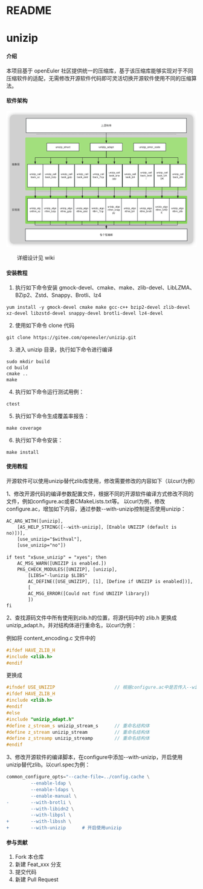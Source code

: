# README

# unizip

#### 介绍

本项目基于 openEuler 社区提供统一的压缩库，基于该压缩库能够实现对于不同压缩软件的适配，无需修改开源软件代码即可灵活切换开源软件使用不同的压缩算法。

#### 软件架构

![](document/static/structure.png)

  详细设计见 wiki

#### 安装教程

1. 执行如下命令安装 gmock-devel、cmake、make、zlib-devel、LibLZMA、BZip2、Zstd、Snappy、Brotli、lz4

```
yum install -y gmock-devel cmake make gcc-c++ bzip2-devel zlib-devel xz-devel libzstd-devel snappy-devel brotli-devel lz4-devel
```

2. 使用如下命令 clone 代码

```
git clone https://gitee.com/openeuler/unizip.git
```

3. 进入 unizip 目录，执行如下命令进行编译

```
sudo mkdir build
cd build
cmake ..
make
```

4. 执行如下命令运行测试用例：

```
ctest
```

5. 执行如下命令生成覆盖率报告：

```
make coverage
```

6. 执行如下命令安装：

```
make install
```

#### 使用教程

开源软件可以使用unizip替代zlib库使用，修改需要修改的内容如下（以curl为例）

1、修改开源代码的编译参数配置文件，根据不同的开源软件编译方式修改不同的文件，例如configure.ac或者CMakeLists.txt等。 以curl为例，修改configure.ac，增加如下内容，通过参数--with-unizip控制是否使用unizip：

```
AC_ARG_WITH([unizip],
    [AS_HELP_STRING([--with-unizip], [Enable UNIZIP (default is no)])],
    [use_unizip="$withval"],
    [use_unizip="no"])

if test "x$use_unizip" = "xyes"; then
    AC_MSG_WARN([UNIZIP is enabled.])
    PKG_CHECK_MODULES([UNIZIP], [unizip],
        [LIBS="-lunizip $LIBS"
        AC_DEFINE([USE_UNIZIP], [1], [Define if UNIZIP is enabled])],
        [
        AC_MSG_ERROR([Could not find UNIZIP library])
        ])
fi
```

2、查找源码文件中所有使用到zlib.h的位置，将源代码中的 zlib.h 更换成 unizip_adapt.h，并对结构体进行重命名，以curl为例：

例如将 content_encoding.c 文件中的

```cpp
#ifdef HAVE_ZLIB_H
#include <zlib.h>
#endif
```

更换成

```cpp
#ifndef USE_UNIZIP						// 根据configure.ac中是否传入--with-unizip来确定是否使用unizip
#ifdef HAVE_ZLIB_H
#include <zlib.h>
#endif
#else
#include "unizip_adapt.h"
#define z_stream_s unizip_stream_s		// 重命名结构体
#define z_stream unizip_stream			// 重命名结构体
#define z_streamp unizip_streamp		// 重命名结构体
#endif
```

3、修改开源软件的编译脚本，在configure中添加--with-unizip，开启使用unizip替代zlib。以curl.spec为例：

```cpp
common_configure_opts="--cache-file=../config.cache \
         --enable-ldap \
         --enable-ldaps \
         --enable-manual \
-        --with-brotli \
         --with-libidn2 \
         --with-libpsl \
+        --with-libssh \
+        --with-unizip		# 开启使用unizip
```

#### 参与贡献

1. Fork 本仓库
2. 新建 Feat_xxx 分支
3. 提交代码
4. 新建 Pull Request
